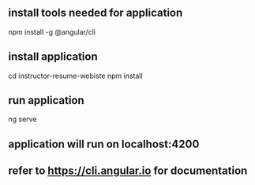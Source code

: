 ## install tools needed for application
npm install -g @angular/cli

## install application
cd  instructor-resume-webiste
npm install 

## run application
ng serve

## application will run on localhost:4200

## refer to https://cli.angular.io for documentation
